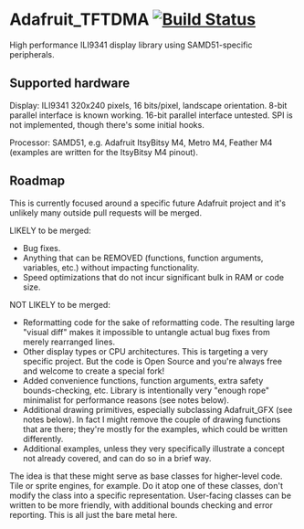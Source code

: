 # Adafruit_TFTDMA [![Build Status](https://travis-ci.org/adafruit/Adafruit_TFTDMA.svg?branch=master)](https://travis-ci.org/adafruit/Adafruit_TFTDMA)
High performance ILI9341 display library using SAMD51-specific peripherals.

## Supported hardware

Display: ILI9341 320x240 pixels, 16 bits/pixel, landscape orientation. 8-bit parallel interface is known working. 16-bit parallel interface untested. SPI is not implemented, though there's some initial hooks.

Processor: SAMD51, e.g. Adafruit ItsyBitsy M4, Metro M4, Feather M4 (examples are written for the ItsyBitsy M4 pinout).

## Roadmap

This is currently focused around a specific future Adafruit project and it's unlikely many outside pull requests will be merged.

LIKELY to be merged:
  * Bug fixes.
  * Anything that can be REMOVED (functions, function arguments, variables, etc.) without impacting functionality.
  * Speed optimizations that do not incur significant bulk in RAM or code size.

NOT LIKELY to be merged:
  * Reformatting code for the sake of reformatting code. The resulting large "visual diff" makes it impossible to untangle actual bug fixes from merely rearranged lines.
  * Other display types or CPU architectures. This is targeting a very specific project. But the code is Open Source and you're always free and welcome to create a special fork!
  * Added convenience functions, function arguments, extra safety bounds-checking, etc. Library is intentionally very "enough rope" minimalist for performance reasons (see notes below).
  * Additional drawing primitives, especially subclassing Adafruit_GFX (see notes below). In fact I might remove the couple of drawing functions that are there; they're mostly for the examples, which could be written differently.
  * Additional examples, unless they very specifically illustrate a concept not already covered, and can do so in a brief way.

The idea is that these might serve as base classes for higher-level code. Tile or sprite engines, for example. Do it atop one of these classes, don't modify the class into a specific representation. User-facing classes can be written to be more friendly, with additional bounds checking and error reporting. This is all just the bare metal here.
